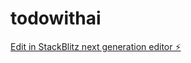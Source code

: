 # todowithai

[Edit in StackBlitz next generation editor ⚡️](https://stackblitz.com/~/github.com/ravindranantony/todowithai)